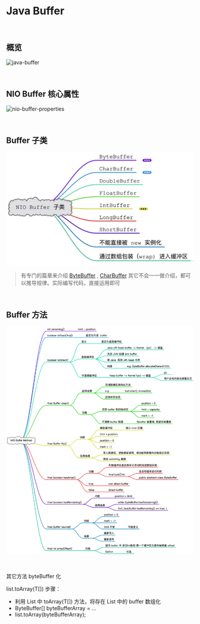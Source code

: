 # Java Buffer

&nbsp;

## 概览

![java-buffer](/Users/alton/Documents/profile/notebook/Java/play-java/io/docs/images/nio-buffer.png)

&nbsp;

## NIO Buffer 核心属性

![nio-buffer-properties](/Users/alton/Documents/profile/notebook/Java/play-java/io/docs/images/nio-buffer-properties.png)

&nbsp;

## Buffer 子类

![nio-buffer-subclass](images/nio-buffer-subclass.png)

> 有专门的篇章来介绍  [ByteBuffer](nio-buffer-bytebuffer.md) , [CharBuffer](nio-buffer-charbuffer.md) 其它不会一一做介绍，都可以推导规律。实际编写代码，直接运用即可

&nbsp;

## Buffer 方法

![nio-buffer-method](images/nio-buffer-method.png)

&nbsp;

其它方法 byteBuffer 化

list.toArray(T[]) 步骤：

- 利用 List 中 toArray(T[]) 方法，将存在 List 中的 buffer 数组化
- ByteBuffer[] byteBufferArray = ...
- list.toArray(byteBufferArray);

